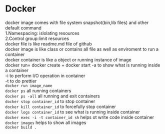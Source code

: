 # Docker
docker image comes with file system snapshot(bin,lib files) and other default command\
1.Namespacing: islolating resources\
2.Control group:limit resources\
docker file is like readme.md file of github\
docker image is like class or contains all file as well as enviroment to run a container\
docker container is like a object or running instance of image\
docker run= docker create + docker start
-a to show what is running inside a container\
-i to perform I/O operation in container\
-t to do prettier\
`docker run image_name`\
`docker ps` all running containers\
`docker ps -all` all running and exit containers\
`docker stop container_id` to stop container\
`docker kill container_id` to forcefully stop container\
`docker logs container_id` to see what is running inside container\
`docker exec -i -t container_id sh` helps ot write code inside container\
`docker images` helps to show all images\
`docker build .`

